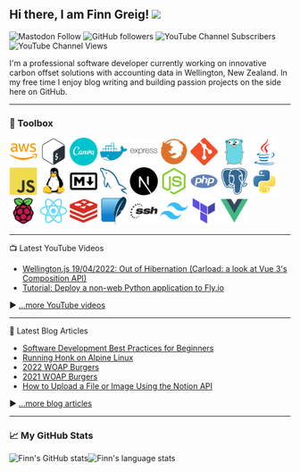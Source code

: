 ## Hi there, I am Finn Greig! <img src="https://raw.githubusercontent.com/MartinHeinz/MartinHeinz/master/wave.gif" width="30px">

![Mastodon Follow](https://img.shields.io/mastodon/follow/109348191380012340?domain=https%3A%2F%2Fmastodon.nz&style=social)
![GitHub followers](https://img.shields.io/github/followers/finngreig?label=People%20following%20me%20on%20GitHub&style=social)
![YouTube Channel Subscribers](https://img.shields.io/youtube/channel/subscribers/UC5gpNKrlldjUjjTOfdLLn8w?label=People%20subscribed%20to%20my%20channel&style=social)
![YouTube Channel Views](https://img.shields.io/youtube/channel/views/UC5gpNKrlldjUjjTOfdLLn8w?label=Total%20views%20on%20my%20channel&style=social)

I'm a professional software developer currently working on innovative carbon offset solutions with accounting data in Wellington, New Zealand. In my free time I enjoy blog writing and building passion projects on the side here on GitHub.

---

### 🧰 Toolbox

<img src="https://raw.githubusercontent.com/devicons/devicon/master/icons/amazonwebservices/amazonwebservices-plain-wordmark.svg" alt="Amazon Web Services" width=50 height=50/> <img src="https://raw.githubusercontent.com/devicons/devicon/master/icons/bash/bash-original.svg" alt="Bash" width=50 height=50/> <img src="https://github.com/devicons/devicon/raw/master/icons/canva/canva-original.svg" alt="Canva" width=50 height=50/> <img src="https://github.com/devicons/devicon/raw/master/icons/docker/docker-plain.svg" alt="Docker" width=50 height=50/> <img src="https://github.com/devicons/devicon/raw/master/icons/express/express-original-wordmark.svg" alt="Express" width=50 height=50/> <img src="https://github.com/devicons/devicon/raw/master/icons/firefox/firefox-plain.svg" alt="Firefox" width=50 height=50/> <img src="https://github.com/devicons/devicon/raw/master/icons/git/git-plain.svg" alt="Git" width=50 height=50/> <img src="https://github.com/devicons/devicon/raw/master/icons/go/go-original.svg" alt="Go" width=50 height=50/> <img src="https://github.com/devicons/devicon/raw/master/icons/java/java-original.svg" alt="Java" width=50 height=50/> <img src="https://github.com/devicons/devicon/raw/master/icons/javascript/javascript-original.svg" alt="JavaScript" width=50 height=50/> <img src="https://github.com/devicons/devicon/raw/master/icons/linux/linux-original.svg" alt="Linux" width=50 height=50/> <img src="https://github.com/devicons/devicon/raw/master/icons/markdown/markdown-original.svg" alt="Markdown" width=50 height=50/> <img src="https://github.com/devicons/devicon/raw/master/icons/mysql/mysql-plain.svg" alt="MySQL" width=50 height=50/> <img src="https://github.com/devicons/devicon/raw/master/icons/nextjs/nextjs-original.svg" alt="Next.js" width=50 height=50/> <img src="https://github.com/devicons/devicon/raw/master/icons/nodejs/nodejs-plain.svg" alt="Node.js" width=50 height=50/> <img src="https://github.com/devicons/devicon/raw/master/icons/php/php-plain.svg" alt="PHP" width=50 height=50/> <img src="https://github.com/devicons/devicon/raw/master/icons/postgresql/postgresql-plain.svg" alt="PostgreSQL" width=50 height=50/> <img src="https://github.com/devicons/devicon/raw/master/icons/python/python-original.svg" alt="Python" width=50 height=50/> <img src="https://github.com/devicons/devicon/raw/master/icons/raspberrypi/raspberrypi-original.svg" alt="Raspberry Pi" width=50 height=50/> <img src="https://github.com/devicons/devicon/raw/master/icons/react/react-original.svg" alt="React" width=50 height=50/> <img src="https://github.com/devicons/devicon/raw/master/icons/redis/redis-plain.svg" alt="Redis" width=50 height=50/> <img src="https://github.com/devicons/devicon/raw/master/icons/sqlite/sqlite-original.svg" alt="SQLite" width=50 height=50/> <img src="https://github.com/devicons/devicon/raw/master/icons/ssh/ssh-original-wordmark.svg" alt="SSH" width=50 height=50/> <img src="https://github.com/devicons/devicon/raw/master/icons/tailwindcss/tailwindcss-plain.svg" alt="Tailwind CSS" width=50 height=50/> <img src="https://github.com/devicons/devicon/raw/master/icons/terraform/terraform-original.svg" alt="Terraform" width=50 height=50/> <img src="https://github.com/devicons/devicon/raw/master/icons/vuejs/vuejs-original.svg" alt="Vue.js" width=50 height=50/>

---

📺 Latest YouTube Videos

<!-- YOUTUBE-VIDEOS-LIST:START -->
- [Wellington.js 19/04/2022: Out of Hibernation &lpar;Carload: a look at Vue 3&#39;s Composition API&rpar;](https://www.youtube.com/watch?v=t50cmQOfwns)
- [Tutorial: Deploy a non-web Python application to Fly.io](https://www.youtube.com/watch?v=CedAzHw1k5I)
<!-- YOUTUBE-VIDEOS-LIST:END -->

▶ [...more YouTube videos](https://www.youtube.com/channel/UC5gpNKrlldjUjjTOfdLLn8w)

---

📘 Latest Blog Articles

<!-- BLOG-POST-LIST:START -->
- [Software Development Best Practices for Beginners](http://blog.finngreig.com/software_development_practices_for_beginners)
- [Running Honk on Alpine Linux](http://blog.finngreig.com/honk_alpine)
- [2022 WOAP Burgers](http://blog.finngreig.com/2022_woap)
- [2021 WOAP Burgers](http://blog.finngreig.com/2021_woap)
- [How to Upload a File or Image Using the Notion API](http://blog.finngreig.com/notion_api_upload)
<!-- BLOG-POST-LIST:END -->

▶ [...more blog articles](https://blog.finngreig.com)

---

### &#x1f4c8; My GitHub Stats

<div align="center">
  <div style="display: flex;">
    <img src="https://github-readme-stats.vercel.app/api?username=finngreig&theme=transparent&show_icons=true" alt="Finn's GitHub stats" />
    <img src="https://github-readme-stats.vercel.app/api/top-langs/?username=finngreig&theme=transparent&layout=compact" alt="Finn's language stats" />
  </div>
</div>
